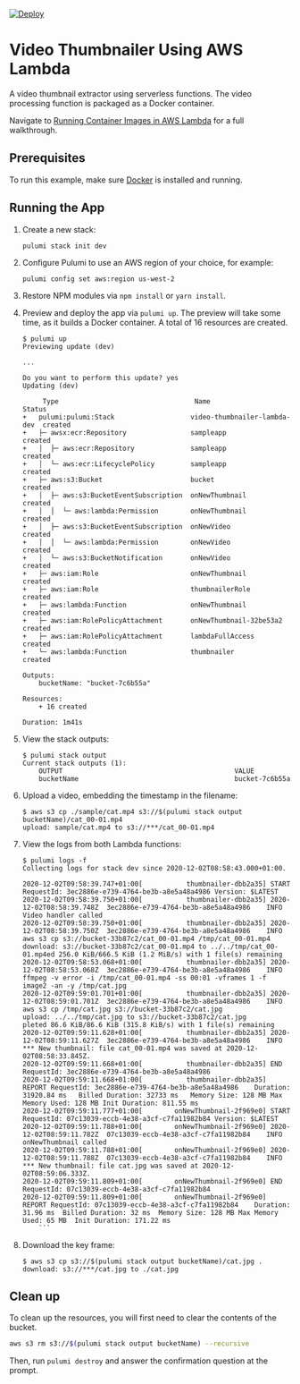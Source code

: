 [![Deploy](https://get.pulumi.com/new/button.svg)](https://app.pulumi.com/new?template=https://github.com/pulumi/examples/blob/master/aws-ts-lambda-thumbnailer/README.md)

# Video Thumbnailer Using AWS Lambda

A video thumbnail extractor using serverless functions. The video processing function is packaged as a Docker container.

Navigate to [Running Container Images in AWS Lambda](https://www.pulumi.com/blog/aws-lambda-container-support/) for a full walkthrough.

## Prerequisites

To run this example, make sure [Docker](https://docs.docker.com/engine/installation/) is installed and running.

## Running the App

1.  Create a new stack:

    ```
    pulumi stack init dev
    ```

1.  Configure Pulumi to use an AWS region of your choice, for example:

    ```
    pulumi config set aws:region us-west-2
    ```

1.  Restore NPM modules via `npm install` or `yarn install`.

1.  Preview and deploy the app via `pulumi up`. The preview will take some time, as it builds a Docker container. A total of 16 resources are created.

    ```
    $ pulumi up
    Previewing update (dev)

    ...

    Do you want to perform this update? yes
    Updating (dev)

         Type                                  Name                          Status      
    +   pulumi:pulumi:Stack                   video-thumbnailer-lambda-dev  created     
    +   ├─ awsx:ecr:Repository                sampleapp                     created     
    +   │  ├─ aws:ecr:Repository              sampleapp                     created     
    +   │  └─ aws:ecr:LifecyclePolicy         sampleapp                     created     
    +   ├─ aws:s3:Bucket                      bucket                        created     
    +   │  ├─ aws:s3:BucketEventSubscription  onNewThumbnail                created     
    +   │  │  └─ aws:lambda:Permission        onNewThumbnail                created     
    +   │  ├─ aws:s3:BucketEventSubscription  onNewVideo                    created     
    +   │  │  └─ aws:lambda:Permission        onNewVideo                    created     
    +   │  └─ aws:s3:BucketNotification       onNewVideo                    created     
    +   ├─ aws:iam:Role                       onNewThumbnail                created     
    +   ├─ aws:iam:Role                       thumbnailerRole               created     
    +   ├─ aws:lambda:Function                onNewThumbnail                created     
    +   ├─ aws:iam:RolePolicyAttachment       onNewThumbnail-32be53a2       created     
    +   ├─ aws:iam:RolePolicyAttachment       lambdaFullAccess              created     
    +   └─ aws:lambda:Function                thumbnailer                   created     
    
    Outputs:
        bucketName: "bucket-7c6b55a"

    Resources:
        + 16 created

    Duration: 1m41s
    ```

1.  View the stack outputs:

    ```
    $ pulumi stack output
    Current stack outputs (1):
        OUTPUT                                           VALUE
        bucketName                                       bucket-7c6b55a
    ```

1.  Upload a video, embedding the timestamp in the filename:

    ```
    $ aws s3 cp ./sample/cat.mp4 s3://$(pulumi stack output bucketName)/cat_00-01.mp4
    upload: sample/cat.mp4 to s3://***/cat_00-01.mp4
    ```

1.  View the logs from both Lambda functions:

    ```
    $ pulumi logs -f
    Collecting logs for stack dev since 2020-12-02T08:58:43.000+01:00.

    2020-12-02T09:58:39.747+01:00[           thumbnailer-dbb2a35] START RequestId: 3ec2886e-e739-4764-be3b-a8e5a48a4986 Version: $LATEST
    2020-12-02T09:58:39.750+01:00[           thumbnailer-dbb2a35] 2020-12-02T08:58:39.748Z	3ec2886e-e739-4764-be3b-a8e5a48a4986	INFO	Video handler called
    2020-12-02T09:58:39.750+01:00[           thumbnailer-dbb2a35] 2020-12-02T08:58:39.750Z	3ec2886e-e739-4764-be3b-a8e5a48a4986	INFO	aws s3 cp s3://bucket-33b87c2/cat_00-01.mp4 /tmp/cat_00-01.mp4
    download: s3://bucket-33b87c2/cat_00-01.mp4 to ../../tmp/cat_00-01.mp4ed 256.0 KiB/666.5 KiB (1.2 MiB/s) with 1 file(s) remaining
    2020-12-02T09:58:53.068+01:00[           thumbnailer-dbb2a35] 2020-12-02T08:58:53.068Z	3ec2886e-e739-4764-be3b-a8e5a48a4986	INFO	ffmpeg -v error -i /tmp/cat_00-01.mp4 -ss 00:01 -vframes 1 -f image2 -an -y /tmp/cat.jpg
    2020-12-02T09:59:01.701+01:00[           thumbnailer-dbb2a35] 2020-12-02T08:59:01.701Z	3ec2886e-e739-4764-be3b-a8e5a48a4986	INFO	aws s3 cp /tmp/cat.jpg s3://bucket-33b87c2/cat.jpg
    upload: ../../tmp/cat.jpg to s3://bucket-33b87c2/cat.jpg          pleted 86.6 KiB/86.6 KiB (315.8 KiB/s) with 1 file(s) remaining
    2020-12-02T09:59:11.628+01:00[           thumbnailer-dbb2a35] 2020-12-02T08:59:11.627Z	3ec2886e-e739-4764-be3b-a8e5a48a4986	INFO	*** New thumbnail: file cat_00-01.mp4 was saved at 2020-12-02T08:58:33.845Z.
    2020-12-02T09:59:11.668+01:00[           thumbnailer-dbb2a35] END RequestId: 3ec2886e-e739-4764-be3b-a8e5a48a4986
    2020-12-02T09:59:11.668+01:00[           thumbnailer-dbb2a35] REPORT RequestId: 3ec2886e-e739-4764-be3b-a8e5a48a4986	Duration: 31920.84 ms	Billed Duration: 32733 ms	Memory Size: 128 MB	Max Memory Used: 128 MB	Init Duration: 811.55 ms	
    2020-12-02T09:59:11.777+01:00[        onNewThumbnail-2f969e0] START RequestId: 07c13039-eccb-4e38-a3cf-c7fa11982b84 Version: $LATEST
    2020-12-02T09:59:11.788+01:00[        onNewThumbnail-2f969e0] 2020-12-02T08:59:11.782Z	07c13039-eccb-4e38-a3cf-c7fa11982b84	INFO	onNewThumbnail called
    2020-12-02T09:59:11.788+01:00[        onNewThumbnail-2f969e0] 2020-12-02T08:59:11.788Z	07c13039-eccb-4e38-a3cf-c7fa11982b84	INFO	*** New thumbnail: file cat.jpg was saved at 2020-12-02T08:59:06.333Z.
    2020-12-02T09:59:11.809+01:00[        onNewThumbnail-2f969e0] END RequestId: 07c13039-eccb-4e38-a3cf-c7fa11982b84
    2020-12-02T09:59:11.809+01:00[        onNewThumbnail-2f969e0] REPORT RequestId: 07c13039-eccb-4e38-a3cf-c7fa11982b84	Duration: 31.96 ms	Billed Duration: 32 ms	Memory Size: 128 MB	Max Memory Used: 65 MB	Init Duration: 171.22 ms
        ```

1.  Download the key frame:

    ```
    $ aws s3 cp s3://$(pulumi stack output bucketName)/cat.jpg .
    download: s3://***/cat.jpg to ./cat.jpg
    ```

## Clean up

To clean up the resources, you will first need to clear the contents of the bucket.

```bash
aws s3 rm s3://$(pulumi stack output bucketName) --recursive
```

Then, run `pulumi destroy` and answer the confirmation question at the prompt.
